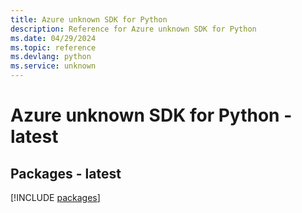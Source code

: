 ```yaml
---
title: Azure unknown SDK for Python
description: Reference for Azure unknown SDK for Python
ms.date: 04/29/2024
ms.topic: reference
ms.devlang: python
ms.service: unknown
---
```

# Azure unknown SDK for Python - latest
## Packages - latest
[!INCLUDE [packages](unknown-index.md)]